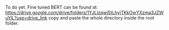 To do yet.
Fine tuned BERT can be found at: https://drive.google.com/drive/folders/1YJLlzqwiStLhyjTKkOwYXzma3JZWuYlL?usp=drive_link
copy and paste the whole directory inside the root folder.
